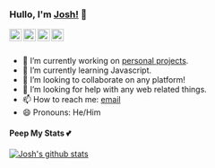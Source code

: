 ### Hullo, I'm [Josh!](https://joshbouy.github.io/) 👋


<a href="https://twitter.com/jbaylasy">
  <img align="left" alt="Josh's Twitter" width="22px" src="https://cdn.jsdelivr.net/npm/simple-icons@v3/icons/twitter.svg" />
</a>

<a href="https://www.linkedin.com/in/joshua-baylasy-784830183/">
  <img align="left" alt="Josh's Linkdein" width="22px" src="https://cdn.jsdelivr.net/npm/simple-icons@v3/icons/linkedin.svg" />
</a>

<a href="https://github.com/joshbouy">
  <img align="left" alt="Josh's Github" width="22px" src="https://cdn.jsdelivr.net/npm/simple-icons@v3/icons/github.svg" />
</a>

<a href="https://instagram.com/hiimjosh_/">
  <img align="left" alt="Josh's Instagram" width="22px" src="https://cdn.jsdelivr.net/npm/simple-icons@v3/icons/instagram.svg" />
</a>



<br/>
<br/>


- 🔭 I’m currently working on [personal projects](https://github.com/joshbouy).
- 🌱 I’m currently learning Javascript.
- 👯 I’m looking to collaborate on any platform!
- 🤔 I’m looking for help with any web related things.
- 📫 How to reach me: [email](mailto:jbaylasy@hotmail.com) 
- 😄 Pronouns: He/Him

#### Peep My Stats 💕  

<a href="https://github.com/joshbouy">
 <img align="center" src="https://github-readme-stats.vercel.app/api?username=joshbouy&show_icons=true&theme=dark&line_height=27" alt="Josh's github stats"/>
</a>
